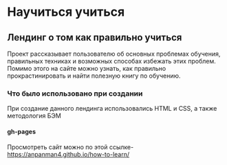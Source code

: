 # Научиться учиться

## Лендинг о том как правильно учиться
Проект рассказывает пользователю об основных проблемах обучения, правильных
техниках и возможных способах избежать этих проблем. Помимо этого на сайте можно узнать,
как правильно прокрастинировать и найти полезную книгу по обучению.

### Что было использовано при создании
При создание данного лендинга использовались HTML и CSS, а также методология БЭМ

#### gh-pages
Просмотреть сайт можно по этой ссылке- https://anpanman4.github.io/how-to-learn/